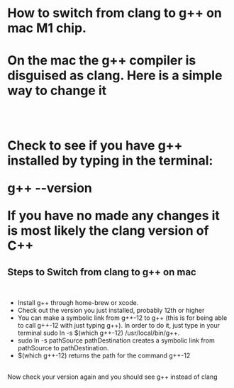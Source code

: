 <h1>How to switch from clang to g++ on mac M1 chip. <h1>


<p>On the mac the g++ compiler is disguised as clang. Here is a simple way to change it</p> 
  <br>





<p>Check to see if you have g++ installed by typing in the terminal: <br>

g++ --version<br>
  
If you have no made any changes it is most likely the clang version of C++
  </p>

  
  <h2> Steps to Switch from clang to g++ on mac </h2> <br>

<ul>
<li>Install g++ through home-brew or xcode.</li>
<li>Check out the version you just installed, probably 12th or higher</li>
<li>You can make a symbolic link from g++-12 to g++ (this is for being able to call g++-12 with just typing g++). In order to do it, just type in your terminal sudo ln -s $(which g++-12) /usr/local/bin/g++.</li>

<li>sudo ln -s pathSource pathDestination creates a symbolic link from pathSource to pathDestination.</li>

<li>$(which g++-12) returns the path for the command g++-12</li>

  <br>

</ul>


<p>Now check your version again and you should see  g++ instead of clang </p>
